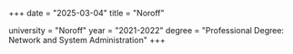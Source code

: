 +++
date = "2025-03-04"
title = "Noroff"

university = "Noroff"
year = "2021-2022"
degree = "Professional Degree: Network and System Administration"
+++
